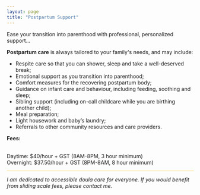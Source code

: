 ```yaml
---
layout: page
title: "Postpartum Support"
---
```

<p> </p>
<p>Ease your transition into parenthood with professional, personalized support...</p>

<p><b>Postpartum care</b> is always tailored to your family's needs, and may include:</p>
<ul><li>Respite care so that you can shower, sleep and take a well-deserved break;</li>
<li>Emotional support as you transition into parenthood;</li>
<li>Comfort measures for the recovering postpartum body;</li>
<li>Guidance on infant care and behaviour, including feeding, soothing and sleep;</li>
<li>Sibling support (including on-call childcare while you are birthing another child);</li>
<li>Meal preparation;</li>
<li>Light housework and baby’s laundry;</li>
<li>Referrals to other community resources and care providers.</li></ul>

<p><b>Fees:</b>

<br>Daytime: $40/hour + GST (8AM-8PM, 3 hour minimum)
<br>Overnight: $37.50/hour + GST (8PM-8AM, 8 hour minimum)

<hr style="height:1px;border-width:0;color:#ffb901;background-color:#ffb901">

<p><i>I am dedicated to accessible doula care for everyone. If you would benefit from sliding scale fees, please contact me.</i></p>
